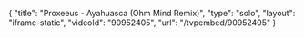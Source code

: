 {
    "title": "Proxeeus - Ayahuasca (Ohm Mind Remix)",
    "type": "solo",
    "layout": "iframe-static",
    "videoId": "90952405",
    "url": "\/tvpembed\/90952405"
}